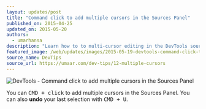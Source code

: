 ```yaml
---
layout: updates/post
title: "Command click to add multiple cursors in the Sources Panel"
published_on: 2015-04-25
updated_on: 2015-05-20
authors:
  - umarhansa
description: "Learn how to to multi-cursor editing in the DevTools sources panel."
featured_image: /web/updates/images/2015-05-19-devtools-command-click-to-add-multiple-cursors-in-the-sources-panel/multiple-cursors.gif
source_name: DevTips
source_url: https://umaar.com/dev-tips/12-multiple-cursors
---
```

<img src="/web/updates/images/2015-05-19-devtools-command-click-to-add-multiple-cursors-in-the-sources-panel/multiple-cursors.gif" alt="DevTools - Command click to add multiple cursors in the Sources Panel">

You can <kbd class="kbd">CMD + click</kbd> to add multiple cursors in the Sources Panel. You can also <strong>undo</strong> your last selection with <kbd class="kbd">CMD + U</kbd>.
